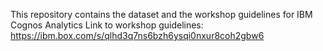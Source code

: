 This repository contains the dataset and the workshop guidelines for IBM Cognos Analytics
Link to workshop guidelines: https://ibm.box.com/s/qlhd3q7ns6bzh6ysqi0nxur8coh2gbw6
